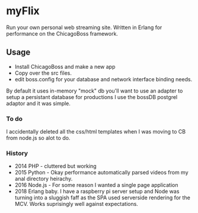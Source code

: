 # myFlix

Run your own personal web streaming site. Written in Erlang for performance on the ChicagoBoss framework.

## Usage

* Install ChicagoBoss and make a new app
* Copy over the src files.
* edit boss.config for your database and network interface binding needs.

By default it uses in-memory "mock" db you'll want to use an adapter to setup a persistant database for productions I use the bossDB postgrel adaptor and it was simple.

### To do

I accidentally deleted all the css/html templates when I was moving to CB from node.js so alot to do.

### History

* 2014 PHP - cluttered but working
* 2015 Python - Okay performance automatically parsed videos from my anal directory heirachy.
* 2016 Node.js - For some reason I wanted a single page application
* 2018 Erlang baby. I have a raspberry pi server setup and Node was turning into a sluggish faff as the SPA used serverside rendering for the MCV. Works suprisingly well against expectations.
